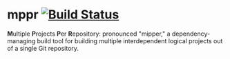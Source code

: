 # mppr [![Build Status][travis.svg]][travis]

**M**ultiple **P**rojects **P**er **R**epository: pronounced "mipper," a dependency-managing build tool for building
multiple interdependent logical projects out of a single Git repository.

 [travis]: https://travis-ci.org/naftulikay/mppr
 [travis.svg]: https://travis-ci.org/naftulikay/mppr.svg?branch=master
